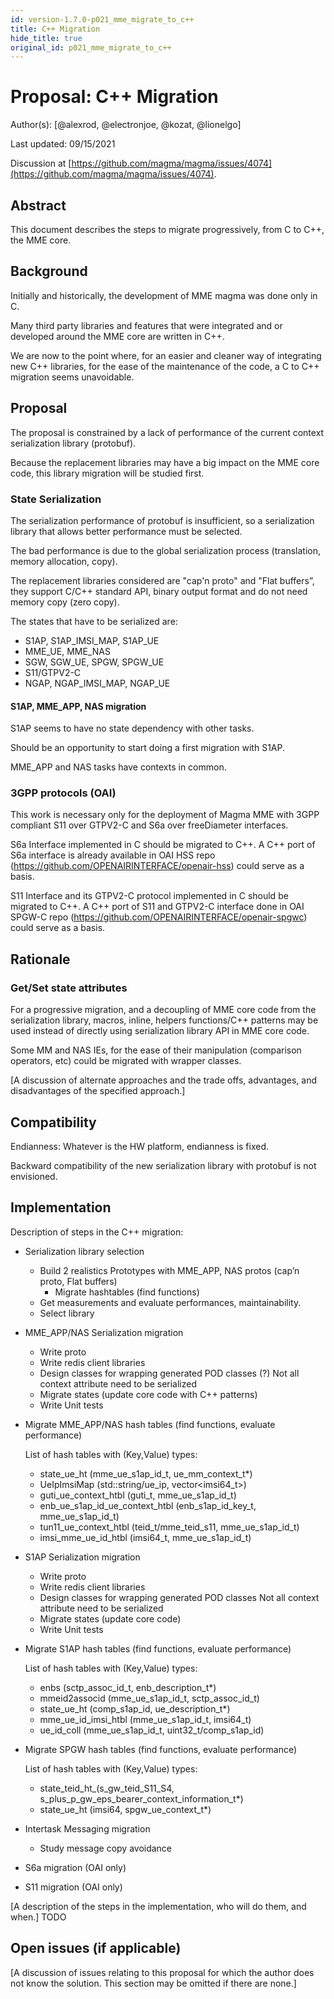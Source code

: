 ```yaml
---
id: version-1.7.0-p021_mme_migrate_to_c++
title: C++ Migration
hide_title: true
original_id: p021_mme_migrate_to_c++
---
```



# Proposal: C++ Migration

Author(s): [@alexrod, @electronjoe, @kozat, @lionelgo]

Last updated: 09/15/2021

Discussion at
[https://github.com/magma/magma/issues/4074](https://github.com/magma/magma/issues/4074).

## Abstract

This document describes the steps to migrate progressively, from C to C++, the MME core.

## Background

Initially and historically, the development of MME magma was done only in C.

Many third party libraries and features that were integrated and or developed around the MME core are written in C++.

We are now to the point where, for an easier and cleaner way of integrating new C++ libraries, for the ease of the maintenance of the code, a C to C++ migration seems unavoidable.

## Proposal

The proposal is constrained by a lack of performance of the current context serialization library (protobuf).

Because the replacement libraries may have a big impact on the MME core code, this library migration will be studied first.

### State Serialization

The serialization performance of protobuf is insufficient, so a serialization library that allows better performance must be selected.

The bad performance is due to the global serialization process (translation, memory allocation, copy).

The replacement libraries considered are "cap'n proto" and "Flat buffers”, they support C/C++ standard API, binary output format and do not need memory copy (zero copy).

The states that have to be serialized are:

- S1AP, S1AP_IMSI_MAP, S1AP_UE
- MME_UE, MME_NAS
- SGW, SGW_UE, SPGW, SPGW_UE
- S11/GTPV2-C
- NGAP, NGAP_IMSI_MAP, NGAP_UE

#### S1AP, MME_APP, NAS migration

 S1AP seems to have no state dependency with other tasks.

 Should be an opportunity to start doing a first migration with S1AP.

 MME_APP and NAS tasks have contexts in common.

### 3GPP protocols (OAI)

This work is necessary only for the deployment of Magma MME with 3GPP compliant S11 over GTPV2-C and S6a over freeDiameter interfaces.

S6a Interface implemented in C should be migrated to C++.
A C++ port of S6a interface is already available in OAI HSS repo (<https://github.com/OPENAIRINTERFACE/openair-hss>) could serve as a basis.

S11 Interface and its GTPV2-C protocol implemented in C should be migrated to C++.
A C++ port of S11 and GTPV2-C interface done in OAI SPGW-C repo (<https://github.com/OPENAIRINTERFACE/openair-spgwc>) could serve as a basis.

## Rationale

### Get/Set state attributes

For a progressive migration, and a decoupling of MME core code from the serialization library, macros, inline, helpers functions/C++ patterns may be used instead of directly using serialization library API in MME core code.

Some MM and NAS IEs, for the ease of their manipulation (comparison operators, etc) could be migrated with wrapper classes.

[A discussion of alternate approaches and the trade offs, advantages, and
disadvantages of the specified approach.]

## Compatibility

Endianness: Whatever is the HW platform, endianness is fixed.

Backward compatibility of the new serialization library with protobuf is not envisioned.

## Implementation

  Description of steps in the C++ migration:

- Serialization library selection
    - Build 2 realistics Prototypes with MME_APP, NAS protos (cap’n proto, Flat buffers)
        - Migrate hashtables (find functions)
    - Get measurements and evaluate performances, maintainability.
    - Select library
- MME_APP/NAS Serialization migration
    - Write proto
    - Write redis client libraries
    - Design classes for wrapping generated POD classes (?)
     Not all context attribute need to be serialized
    - Migrate states (update core code with C++ patterns)
    - Write Unit tests
- Migrate MME_APP/NAS hash tables (find functions, evaluate performance)

  List of hash tables with (Key,Value) types:
    - state_ue_ht            (mme_ue_s1ap_id_t, ue_mm_context_t*)
    - UeIpImsiMap            (std::string/ue_ip, vector<imsi64_t>)
    - guti_ue_context_htbl   (guti_t, mme_ue_s1ap_id_t)
    - enb_ue_s1ap_id_ue_context_htbl (enb_s1ap_id_key_t, mme_ue_s1ap_id_t)
    - tun11_ue_context_htbl  (teid_t/mme_teid_s11, mme_ue_s1ap_id_t)
    - imsi_mme_ue_id_htbl    (imsi64_t, mme_ue_s1ap_id_t)
- S1AP Serialization migration
    - Write proto
    - Write redis client libraries
    - Design classes for wrapping generated POD classes
     Not all context attribute need to be serialized
    - Migrate states (update core code)
    - Write Unit tests
- Migrate S1AP hash tables (find functions, evaluate performance)

  List of hash tables with (Key,Value) types:
    - enbs                   (sctp_assoc_id_t, enb_description_t*)
    - mmeid2associd          (mme_ue_s1ap_id_t, sctp_assoc_id_t)
    - state_ue_ht            (comp_s1ap_id, ue_description_t*)
    - mme_ue_id_imsi_htbl    (mme_ue_s1ap_id_t, imsi64_t)
    - ue_id_coll             (mme_ue_s1ap_id_t, uint32_t/comp_s1ap_id)
- Migrate SPGW hash tables (find functions, evaluate performance)

  List of hash tables with (Key,Value) types:
    - state_teid_ht_(s_gw_teid_S11_S4, s_plus_p_gw_eps_bearer_context_information_t*)
    - state_ue_ht            (imsi64, spgw_ue_context_t*)  
- Intertask Messaging migration
    - Study message copy avoidance
- S6a migration (OAI only)
- S11 migration (OAI only)

[A description of the steps in the implementation, who will do them, and when.] TODO

## Open issues (if applicable)

[A discussion of issues relating to this proposal for which the author does not
know the solution. This section may be omitted if there are none.]
